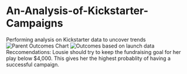 # An-Analysis-of-Kickstarter-Campaigns
Performing analysis on Kickstarter data to uncover trends
![Parent Outcomes Chart](https://user-images.githubusercontent.com/99846499/163071230-1e483617-a67c-4a63-8b68-3cc66b364382.png)
![Outcomes based on launch data](https://user-images.githubusercontent.com/99846499/163071250-9a62df14-016b-49ba-a5c3-a6031172c102.png)
Reccomendations: Lousie should try to keep the fundraising goal for her play below $4,000. This gives her the highest probablity of having a successful campaign.
